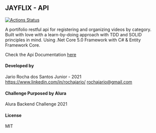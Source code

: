 ## JAYFLIX - API

[![Actions Status](https://github.com/rochajario/JayFlix-Api/actions/workflows/jayflix-build.yml/badge.svg)](https://github.com/rochajario/Jayflix-Api/actions)

A portifolio restful api for registering and organizing videos by category.
Built with love with a learn-by-doing approach with TDD and SOLID principles in mind.
Using .Net Core 5.0 Framework with C# & Entity Framework Core.

Check the Api Documentation [here](https://jayflix-api.herokuapp.com/swagger/index.html)

#### Developed by
Jario Rocha dos Santos Junior - 2021 
https://www.linkedin.com/in/rochajario/
rochajario@gmail.com

#### Challenge Purposed by Alura
Alura Backend Challenge 2021

#### License
MIT
